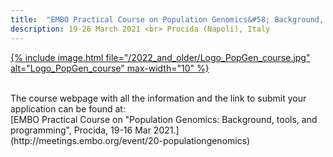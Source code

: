 ```yaml
---
title:  "EMBO Practical Course on Population Genomics&#58; Background, tools, and programming"
description: 19-26 March 2021 <br> Procida (Napoli), Italy
---
```



[{% include image.html file="/2022_and_older/Logo_PopGen_course.jpg" alt="Logo_PopGen_course" max-width="10" %}](http://meetings.embo.org/event/20-populationgenomics)

<br>
The course webpage with all the information and the link to submit your application can be found at:<br>
[EMBO Practical Course on "Population Genomics&#58; Background, tools, and programming", Procida, 19-16 Mar 2021.](http://meetings.embo.org/event/20-populationgenomics)
<br>
